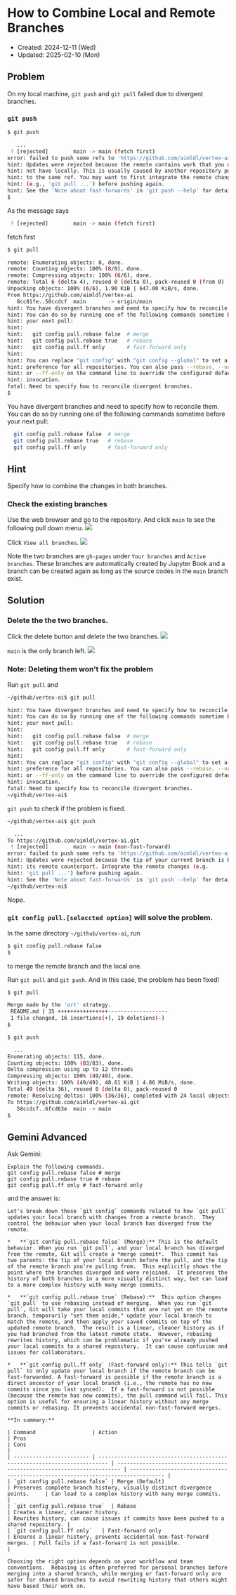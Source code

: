 # How to Combine Local and Remote Branches
- Created: 2024-12-11 (Wed)
- Updated: 2025-02-10 (Mon)

## Problem
On my local machine, `git push` and `git pull` failed due to divergent branches.

### `git push`
```bash
$ git push
```
```bash
   ...
 ! [rejected]        main -> main (fetch first)
error: failed to push some refs to 'https://github.com/aimldl/vertex-ai.git'
hint: Updates were rejected because the remote contains work that you do
hint: not have locally. This is usually caused by another repository pushing
hint: to the same ref. You may want to first integrate the remote changes
hint: (e.g., 'git pull ...') before pushing again.
hint: See the 'Note about fast-forwards' in 'git push --help' for details.
$
```

As the message says
```bash
 ! [rejected]        main -> main (fetch first)
```
fetch first
```bash
$ git pull
```
```bash
remote: Enumerating objects: 8, done.
remote: Counting objects: 100% (8/8), done.
remote: Compressing objects: 100% (6/6), done.
remote: Total 6 (delta 4), reused 0 (delta 0), pack-reused 0 (from 0)
Unpacking objects: 100% (6/6), 1.90 KiB | 647.00 KiB/s, done.
From https://github.com/aimldl/vertex-ai
   8cc81fe..58ccdcf  main       -> origin/main
hint: You have divergent branches and need to specify how to reconcile them.
hint: You can do so by running one of the following commands sometime before
hint: your next pull:
hint: 
hint:   git config pull.rebase false  # merge
hint:   git config pull.rebase true   # rebase
hint:   git config pull.ff only       # fast-forward only
hint: 
hint: You can replace "git config" with "git config --global" to set a default
hint: preference for all repositories. You can also pass --rebase, --no-rebase,
hint: or --ff-only on the command line to override the configured default per
hint: invocation.
fatal: Need to specify how to reconcile divergent branches.
$
```
You have divergent branches and need to specify how to reconcile them.
You can do so by running one of the following commands sometime before your next pull:

```bash
  git config pull.rebase false  # merge
  git config pull.rebase true   # rebase
  git config pull.ff only       # fast-forward only
```

## Hint
Specify how to combine the changes in both branches.

### Check the existing branches
Use the web browser and go to the repository. And click `main` to see the following pull down menu.
<img src="images/git-divergent-branches-click_main-click_view_all_branches.png">

Click `View all branches`.
<img src="images/git-divergent-branches-view_all_branches.png">

Note the two branches are `gh-pages` under `Your branches` and `Active branches`. These branches are automatically created by Jupyter Book and a branch can be created again as long as the source codes in the `main` branch exist.

## Solution
### Delete the the two branches.
Click the delete button and delete the two branches.
<img src="images/git-divergent-branches-view_all_branches-delete.png">

`main` is the only branch left.
<img src="images/git-divergent-branches-view_all_branches-main_only-two_branches_are_deleted.png">

### Note: Deleting them won't fix the problem
Run `git pull` and
```bash
~/github/vertex-ai$ git pull
```
```bash
hint: You have divergent branches and need to specify how to reconcile them.
hint: You can do so by running one of the following commands sometime before
hint: your next pull:
hint: 
hint:   git config pull.rebase false  # merge
hint:   git config pull.rebase true   # rebase
hint:   git config pull.ff only       # fast-forward only
hint: 
hint: You can replace "git config" with "git config --global" to set a default
hint: preference for all repositories. You can also pass --rebase, --no-rebase,
hint: or --ff-only on the command line to override the configured default per
hint: invocation.
fatal: Need to specify how to reconcile divergent branches.
~/github/vertex-ai$
```

`git push` to check if the problem is fixed.

```bash
~/github/vertex-ai$ git push
```
```bash
  ...
To https://github.com/aimldl/vertex-ai.git
 ! [rejected]        main -> main (non-fast-forward)
error: failed to push some refs to 'https://github.com/aimldl/vertex-ai.git'
hint: Updates were rejected because the tip of your current branch is behind
hint: its remote counterpart. Integrate the remote changes (e.g.
hint: 'git pull ...') before pushing again.
hint: See the 'Note about fast-forwards' in 'git push --help' for details.
~/github/vertex-ai$
```
Nope.

### `git config pull.[seleccted option]` will solve the problem.
In the same directory `~/github/vertex-ai`, run
```bash
$ git config pull.rebase false
$
```
to merge the remote branch and the local one.

Run `git pull` and `git push`. And in this case, the problem has been fixed!
```bash
$ git pull
```
```bash
Merge made by the 'ort' strategy.
 README.md | 35 ++++++++++++++++-------------------
 1 file changed, 16 insertions(+), 19 deletions(-)
$
```
```bash
$ git push
```

```bash
  ...
Enumerating objects: 115, done.
Counting objects: 100% (83/83), done.
Delta compression using up to 12 threads
Compressing objects: 100% (49/49), done.
Writing objects: 100% (49/49), 48.61 KiB | 4.86 MiB/s, done.
Total 49 (delta 36), reused 0 (delta 0), pack-reused 0
remote: Resolving deltas: 100% (36/36), completed with 24 local objects.
To https://github.com/aimldl/vertex-ai.git
   58ccdcf..6fcd63e  main -> main
$
```

## Gemini Advanced
Ask Gemini:
```
Explain the following commands.
git config pull.rebase false # merge
git config pull.rebase true # rebase
git config pull.ff only # fast-forward only
```
and the answer is:
```
Let's break down these `git config` commands related to how `git pull` updates your local branch with changes from a remote branch.  They control the behavior when your local branch has diverged from the remote.

*   **`git config pull.rebase false` (Merge):** This is the default behavior. When you run `git pull`, and your local branch has diverged from the remote, Git will create a *merge commit*.  This commit has two parents: the tip of your local branch before the pull, and the tip of the remote branch you're pulling from.  This explicitly shows the point where the branches diverged and were rejoined.  It preserves the history of both branches in a more visually distinct way, but can lead to a more complex history with many merge commits.

*   **`git config pull.rebase true` (Rebase):**  This option changes `git pull` to use rebasing instead of merging.  When you run `git pull`, Git will take your local commits that are not yet on the remote branch, temporarily "set them aside," update your local branch to match the remote, and then apply your saved commits on top of the updated remote branch.  The result is a linear, cleaner history as if you had branched from the latest remote state.  However, rebasing rewrites history, which can be problematic if you've already pushed your local commits to a shared repository.  It can cause confusion and issues for collaborators.

*   **`git config pull.ff only` (Fast-forward only):** This tells `git pull` to only update your local branch if the remote branch can be fast-forwarded. A fast-forward is possible if the remote branch is a direct ancestor of your local branch (i.e., the remote has no new commits since you last synced).  If a fast-forward is not possible (because the remote has new commits), the pull command will fail. This option is useful for ensuring a linear history without any merge commits or rebasing. It prevents accidental non-fast-forward merges.

**In summary:**

| Command                  | Action                                                                   | Pros                                                                    | Cons                                                                               |
| ------------------------ | ------------------------------------------------------------------------- | ----------------------------------------------------------------------- | --------------------------------------------------------------------------------- |
| `git config pull.rebase false` | Merge (Default)                                                           | Preserves complete branch history, visually distinct divergence points.     | Can lead to a complex history with many merge commits.                             |
| `git config pull.rebase true`  | Rebase                                                                  | Creates a linear, cleaner history.                                       | Rewrites history, can cause issues if commits have been pushed to a shared repository. |
| `git config pull.ff only`   | Fast-forward only                                                       | Ensures a linear history, prevents accidental non-fast-forward merges. | Pull fails if a fast-forward is not possible.                                     |

Choosing the right option depends on your workflow and team conventions.  Rebasing is often preferred for personal branches before merging into a shared branch, while merging or fast-forward only are safer for shared branches to avoid rewriting history that others might have based their work on.
```

